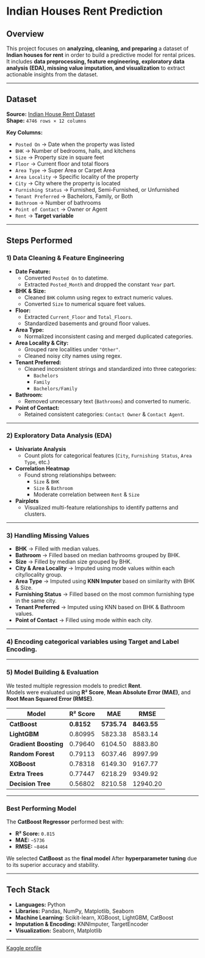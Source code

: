 #  Indian Houses Rent Prediction

##  Overview
This project focuses on **analyzing, cleaning, and preparing** a dataset of **Indian houses for rent** in order to build a predictive model for rental prices.  
It includes **data preprocessing, feature engineering, exploratory data analysis (EDA), missing value imputation, and visualization** to extract actionable insights from the dataset.

---

##  Dataset
**Source:** [Indian House Rent Dataset](https://www.kaggle.com/datasets/cat-reloaded-data-science/indian-houses-for-rent?select=Indian_House_Rent_Dataset.csv#:~:text=calendar_view_week-,Indian_House_Rent_Dataset,-.csv)  
**Shape:** `4746 rows × 12 columns`  

**Key Columns:**
- `Posted On` → Date when the property was listed
- `BHK` → Number of bedrooms, halls, and kitchens
- `Size` → Property size in square feet
- `Floor` → Current floor and total floors
- `Area Type` → Super Area or Carpet Area
- `Area Locality` → Specific locality of the property
- `City` → City where the property is located
- `Furnishing Status` → Furnished, Semi-Furnished, or Unfurnished
- `Tenant Preferred` → Bachelors, Family, or Both
- `Bathroom` → Number of bathrooms
- `Point of Contact` → Owner or Agent
- `Rent` → **Target variable**

---

##  Steps Performed

### **1) Data Cleaning & Feature Engineering**
- **Date Feature:**
  - Converted `Posted On` to datetime.
  - Extracted `Posted_Month` and dropped the constant `Year` part.
- **BHK & Size:**
  - Cleaned `BHK` column using regex to extract numeric values.
  - Converted `Size` to numerical square feet values.
- **Floor:**
  - Extracted `Current_Floor` and `Total_Floors`.
  - Standardized basements and ground floor values.
- **Area Type:**
  - Normalized inconsistent casing and merged duplicated categories.
- **Area Locality & City:**
  - Grouped rare localities under `"Other"`.
  - Cleaned noisy city names using regex.
- **Tenant Preferred:**
  - Cleaned inconsistent strings and standardized into three categories:
    - `Bachelors`
    - `Family`
    - `Bachelors/Family`
- **Bathroom:**
  - Removed unnecessary text (`Bathrooms`) and converted to numeric.
- **Point of Contact:**
  - Retained consistent categories: `Contact Owner` & `Contact Agent`.

---

### **2) Exploratory Data Analysis (EDA)**
- **Univariate Analysis**
  - Count plots for categorical features (`City`, `Furnishing Status`, `Area Type`, etc.)
- **Correlation Heatmap**
  - Found strong relationships between:
    - `Size` & `BHK`
    - `Size` & `Bathroom`
    - Moderate correlation between `Rent` & `Size`
- **Pairplots**
  - Visualized multi-feature relationships to identify patterns and clusters.

---

### **3) Handling Missing Values**
- **BHK** → Filled with median values.
- **Bathroom** → Filled based on median bathrooms grouped by BHK.
- **Size** → Filled by median size grouped by BHK.
- **City & Area Locality** → Imputed using mode values within each city/locality group.
- **Area Type** → Imputed using **KNN Imputer** based on similarity with BHK & Size.
- **Furnishing Status** → Filled based on the most common furnishing type in the same city.
- **Tenant Preferred** → Imputed using KNN based on BHK & Bathroom values.
- **Point of Contact** → Filled using mode within each city.

---

### **4) Encoding categorical variables** using Target and Label Encoding.

-----

### **5) Model Building & Evaluation**

We tested multiple regression models to predict **Rent**.  
Models were evaluated using **R² Score**, **Mean Absolute Error (MAE)**, and **Root Mean Squared Error (RMSE)**.

| **Model**           | **R² Score** | **MAE**   | **RMSE**   |
|---------------------|-------------|-----------|------------|
| **CatBoost**        | **0.8152**  | **5735.74** | **8463.55** |
| **LightGBM**        | 0.80995     | 5823.38   | 8583.14    |
| **Gradient Boosting** | 0.79640   | 6104.50   | 8883.80    |
| **Random Forest**   | 0.79113     | 6037.46   | 8997.99    |
| **XGBoost**         | 0.78318     | 6149.30   | 9167.77    |
| **Extra Trees**     | 0.77447     | 6218.29   | 9349.92    |
| **Decision Tree**   | 0.56802     | 8210.58   | 12940.20   |
---

### **Best Performing Model**
The **CatBoost Regressor** performed best with:
- **R² Score:** `0.815`
- **MAE:** `~5736`
- **RMSE:** `~8464`

We selected **CatBoost** as the **final model** After **hyperparameter tuning** due to its superior accuracy and stability.

---

##  Tech Stack
- **Languages:** Python  
- **Libraries:** Pandas, NumPy, Matplotlib, Seaborn  
- **Machine Learning:** Scikit-learn, XGBoost, LightGBM, CatBoost  
- **Imputation & Encoding:** KNNImputer, TargetEncoder  
- **Visualization:** Seaborn, Matplotlib  

---

[Kaggle profile](https://www.kaggle.com/reemalbadwii) 
